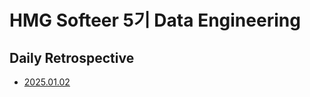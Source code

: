 # HMG Softeer 5기 Data Engineering

## Daily Retrospective

* [2025.01.02](https://github.com/minjacho42/HMG_5th/blob/master/DailyRetrospective/w1/25_1_2.md)